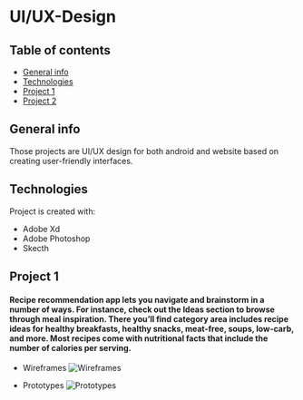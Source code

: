 # UI/UX-Design

## Table of contents
* [General info](#general-info)
* [Technologies](#technologies)
* [Project 1](#project-1)
* [Project 2](#project-2)

## General info
Those projects are UI/UX design for both android and website based on creating user-friendly interfaces.
	
## Technologies
Project is created with:
* Adobe Xd
* Adobe Photoshop
* Skecth
	
## Project 1
#### Recipe recommendation app lets you navigate and brainstorm in a number of ways. For instance, check out the Ideas section to browse through meal inspiration. There you’ll find category area includes recipe ideas for healthy breakfasts, healthy snacks, meat-free, soups, low-carb, and more. Most recipes come with nutritional facts that include the number of calories per serving.

* Wireframes
![Wireframes](https://user-images.githubusercontent.com/69234355/123889061-51bbb300-d987-11eb-9f81-2b27cf00510e.png)

* Prototypes
![Prototypes](https://user-images.githubusercontent.com/69234355/123889116-6730dd00-d987-11eb-8c6c-f7eed870f1da.png)
